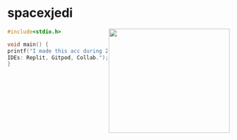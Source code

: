 # spacexjedi


<img align="right" width="274" height="237" src="https://media.giphy.com/media/ff0dv4KMGxjna/source.gif">

```c
#include<stdio.h>

void main() {
printf("I made this acc during 2020 lockdown.\n
IDEs: Replit, Gitpod, Collab.");    
}
```





